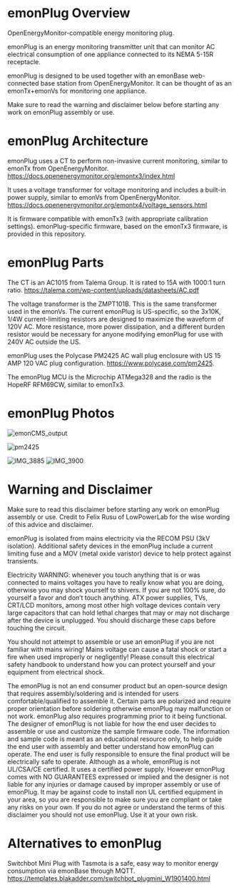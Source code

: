 # emonPlug Overview
OpenEnergyMonitor-compatible energy monitoring plug. 

emonPlug is an energy monitoring transmitter unit that can monitor AC electrical consumption of one appliance connected to its NEMA 5-15R receptacle. 

emonPlug is designed to be used together with an emonBase web-connected base station from OpenEnergyMonitor. It can be thought of as an emonTx+emonVs for monitoring one appliance.

Make sure to read the warning and disclaimer below before starting any work on emonPlug assembly or use. 

# emonPlug Architecture
emonPlug uses a CT to perform non-invasive current monitoring, similar to emonTx from OpenEnergyMonitor. https://docs.openenergymonitor.org/emontx3/index.html

It uses a voltage transformer for voltage monitoring and includes a built-in power supply, similar to emonVs from OpenEnergyMonitor. https://docs.openenergymonitor.org/emontx4/voltage_sensors.html

It is firmware compatible with emonTx3 (with appropriate calibration settings). emonPlug-specific firmware, based on the emonTx3 firmware, is provided in this repository.

# emonPlug Parts
The CT is an AC1015 from Talema Group. It is rated to 15A with 1000:1 turn ratio. https://talema.com/wp-content/uploads/datasheets/AC.pdf

The voltage transformer is the ZMPT101B. This is the same transformer used in the emonVs. The current emonPlug is US-specific, so the 3x10K, 1/4W current-limiting resistors are designed to maximize the waveform of 120V AC. More resistance, more power dissipation, and a different burden resistor would be necessary for anyone modifying emonPlug for use with 240V AC outside the US.

emonPlug uses the Polycase PM2425 AC wall plug enclosure with US 15 AMP 120 VAC plug configuration. https://www.polycase.com/pm2425.

The emonPlug MCU is the Microchip ATMega328 and the radio is the HopeRF RFM69CW, similar to emonTx3.

# emonPlug Photos

![emonCMS_output](https://github.com/brandock/emonPlug/assets/17953028/205c7103-57a2-43d5-aad7-303de3be4c93)


![pm2425](https://github.com/brandock/emonPlug/assets/17953028/2f35ab60-ba14-44eb-bf13-9e893ec02936)

![IMG_3885](https://github.com/brandock/emonPlug/assets/17953028/8c611282-87d1-4add-9055-7dc4890a0534)
![IMG_3900](https://github.com/brandock/emonPlug/assets/17953028/7241f270-b041-430c-9e75-b5aa29b76e3c)

# Warning and Disclaimer
Make sure to read this disclaimer before starting any work on emonPlug assembly or use. Credit to Felix Rusu of LowPowerLab for the wise wording of this advice and disclaimer.

emonPlug is isolated from mains electricity via the RECOM PSU (3kV isolation). Additional safety devices in the emonPlug include a current limiting fuse and a MOV (metal oxide varistor) device to help protect against transients.

Electricity WARNING: whenever you touch anything that is or was connected to mains voltages you have to really know what you are doing, otherwise you may shock yourself to shivers. If you are not 100% sure, do yourself a favor and don’t touch anything. ATX power supplies, TVs, CRT/LCD monitors, among most other high voltage devices contain very large capacitors that can hold lethal charges that may or may not discharge after the device is unplugged. You should discharge these caps before touching the circuit.

You should not attempt to assemble or use an emonPlug if you are not familiar with mains wiring! Mains voltage can cause a fatal shock or start a fire when used improperly or negligently! Please consult this electrical safety handbook to understand how you can protect yourself and your equipment from electrical shock.

The emonPlug is not an end consumer product but an open-source design that requires assembly/soldering and is intended for users comfortable/qualified to assemble it. Certain parts are polarized and require proper orientation before soldering otherwise emonPlug may malfunction or not work.
emonPlug also requires programming prior to it being functional. The designer of emonPlug is not liable for how the end user decides to assemble or use and customize the sample firmware code. The information and sample code is meant as an educational resource only, to help guide the end user with assembly and better understand how emonPlug can operate. The end user is fully responsible to ensure the final product will be electrically safe to operate.
Although as a whole, emonPlug is not UL/CSA/CE certified. It uses a certified power supply. However emonPlug comes with NO GUARANTEES expressed or implied and the designer is not liable for any injuries or damage caused by improper assembly or use of emonPlug. It may be against code to install non UL certified equipment in your area, so you are responsible to make sure you are compliant or take any risks on your own. If you do not agree or understand the terms of this disclaimer you should not use emonPlug. Use it at your own risk.

# Alternatives to emonPlug
Switchbot Mini Plug with Tasmota is a safe, easy way to monitor energy consumption via emonBase through MQTT. https://templates.blakadder.com/switchbot_plugmini_W1901400.html
